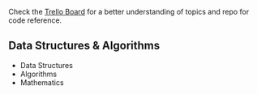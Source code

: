 Check the [Trello Board]("https://trello.com/b/TWSfC3uS") for a better understanding of topics and repo for code reference.

## Data Structures & Algorithms

- Data Structures
- Algorithms
- Mathematics